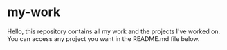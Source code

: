 # my-work
Hello, this repository contains all my work and the projects I've worked on. You can access any project you want in the README.md file below.
